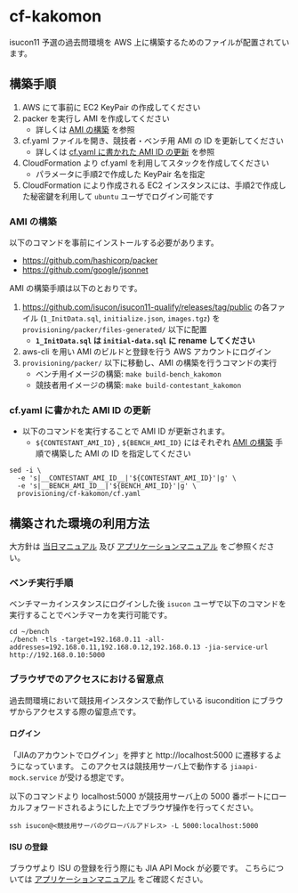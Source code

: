 # cf-kakomon

isucon11 予選の過去問環境を AWS 上に構築するためのファイルが配置されています。

## 構築手順

1. AWS にて事前に EC2 KeyPair の作成してください
2. packer を実行し AMI を作成してください
    * 詳しくは [AMI の構築](#ami-の構築) を参照
3. cf.yaml ファイルを開き、競技者・ベンチ用 AMI の ID を更新してください
    * 詳しくは [cf.yaml に書かれた AMI ID の更新](#cf.yaml-に書かれた-ami-id-の更新) を参照
4. CloudFormation より cf.yaml を利用してスタックを作成してください
    * パラメータに手順2で作成した KeyPair 名を指定
5. CloudFormation により作成される EC2 インスタンスには、手順2で作成した秘密鍵を利用して `ubuntu` ユーザでログイン可能です

### AMI の構築

以下のコマンドを事前にインストールする必要があります。

* https://github.com/hashicorp/packer
* https://github.com/google/jsonnet

AMI の構築手順は以下のとおりです。

1. https://github.com/isucon/isucon11-qualify/releases/tag/public の各ファイル (`1_InitData.sql`, `initialize.json`, `images.tgz`) を `provisioning/packer/files-generated/` 以下に配置
    * **`1_InitData.sql` は `initial-data.sql` に rename してください**
2. aws-cli を用い AMI のビルドと登録を行う AWS アカウントにログイン
3. `provisioning/packer/` 以下に移動し、AMI の構築を行うコマンドの実行
    * ベンチ用イメージの構築: `make build-bench_kakomon`
    * 競技者用イメージの構築: `make build-contestant_kakomon`

### cf.yaml に書かれた AMI ID の更新

* 以下のコマンドを実行することで AMI ID が更新されます。
    * `${CONTESTANT_AMI_ID}` , `${BENCH_AMI_ID}` にはそれぞれ [AMI の構築](#ami-の構築) 手順で構築した AMI の ID を指定してください

```shell
sed -i \
  -e 's|__CONTESTANT_AMI_ID__|'${CONTESTANT_AMI_ID}'|g' \
  -e 's|__BENCH_AMI_ID__|'${BENCH_AMI_ID}'|g' \
  provisioning/cf-kakomon/cf.yaml
```

## 構築された環境の利用方法

大方針は [当日マニュアル](../../docs/manual.md) 及び [アプリケーションマニュアル](../../docs/isucondition.md) をご参照ください。

### ベンチ実行手順

ベンチマーカインスタンスにログインした後 `isucon` ユーザで以下のコマンドを実行することでベンチマーカを実行可能です。

```
cd ~/bench
./bench -tls -target=192.168.0.11 -all-addresses=192.168.0.11,192.168.0.12,192.168.0.13 -jia-service-url http://192.168.0.10:5000
```

### ブラウザでのアクセスにおける留意点

過去問環境において競技用インスタンスで動作している isucondition にブラウザからアクセスする際の留意点です。

#### ログイン

「JIAのアカウントでログイン」を押すと http://localhost:5000 に遷移するようになっています。
このアクセスは競技用サーバ上で動作する `jiaapi-mock.service` が受ける想定です。

以下のコマンドより localhost:5000 が競技用サーバ上の 5000 番ポートにローカルフォワードされるようにした上でブラウザ操作を行ってください。

```
ssh isucon@<競技用サーバのグローバルアドレス> -L 5000:localhost:5000
```

#### ISU の登録

ブラウザより ISU の登録を行う際にも JIA API Mock が必要です。
こちらについては [アプリケーションマニュアル](../../docs/isucondition.md) をご確認ください。
